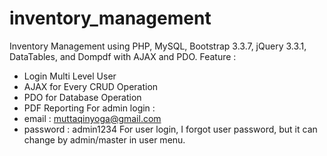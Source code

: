 # inventory_management
Inventory Management using PHP, MySQL, Bootstrap 3.3.7, jQuery 3.3.1, DataTables, and Dompdf with AJAX and PDO.
Feature :
 - Login Multi Level User
 - AJAX for Every CRUD Operation
 - PDO for Database Operation
 - PDF Reporting
For admin login :
 - email : muttaqinyoga@gmail.com
 - password : admin1234
For user login, I forgot user password, but it can change by admin/master in user menu.
